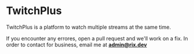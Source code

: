 # TwitchPlus
TwitchPlus is a platform to watch multiple streams at the same time.

If you encounter any errores, open a pull request and we'll work on a fix.
In order to contact for business, email me at **admin@rix.dev**
